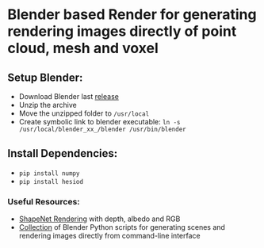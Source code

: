 # Blender based Render for generating rendering images directly of point cloud, mesh and voxel

## Setup Blender:
* Download Blender last [release](https://www.blender.org/download/)
* Unzip the archive
* Move the unzipped folder to `/usr/local`
* Create symbolic link to blender executable: `ln -s /usr/local/blender_xx_/blender /usr/bin/blender`

## Install Dependencies:
* `pip install numpy`
* `pip install hesiod` 

### Useful Resources:
* [ShapeNet Rendering](https://github.com/panmari/stanford-shapenet-renderer/blob/master/render_blender.py) with depth, albedo and RGB
* [Collection](https://github.com/yuki-koyama/blender-cli-rendering) of Blender Python scripts for generating scenes and rendering images directly from command-line interface
